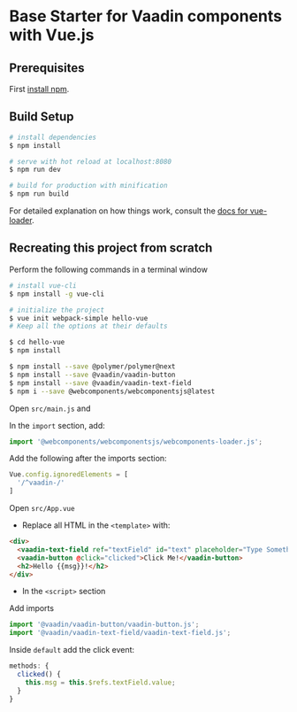 # Base Starter for Vaadin components with Vue.js

## Prerequisites

First [install npm](https://docs.npmjs.com/getting-started/installing-node).

## Build Setup

``` bash
# install dependencies
$ npm install

# serve with hot reload at localhost:8080
$ npm run dev

# build for production with minification
$ npm run build
```

For detailed explanation on how things work, consult the [docs for vue-loader](http://vuejs.github.io/vue-loader).


## Recreating this project from scratch

Perform the following commands in a terminal window
``` bash
# install vue-cli
$ npm install -g vue-cli

# initialize the project
$ vue init webpack-simple hello-vue
# Keep all the options at their defaults

$ cd hello-vue
$ npm install

$ npm install --save @polymer/polymer@next
$ npm install --save @vaadin/vaadin-button
$ npm install --save @vaadin/vaadin-text-field
$ npm i --save @webcomponents/webcomponentsjs@latest
```


Open `src/main.js` and

In the `import` section, add:

``` typescript
import '@webcomponents/webcomponentsjs/webcomponents-loader.js';
```

Add the following after the imports section:

``` javascript
Vue.config.ignoredElements = [
  '/^vaadin-/'
]
```

Open `src/App.vue`
*	Replace all HTML in the `<template>` with:
``` html
<div>
  <vaadin-text-field ref="textField" id="text" placeholder="Type Something"></vaadin-text-field>
  <vaadin-button @click="clicked">Click Me!</vaadin-button>
  <h2>Hello {{msg}}!</h2>
</div>
```

* In the `<script>` section

Add imports

``` typescript
import '@vaadin/vaadin-button/vaadin-button.js';
import '@vaadin/vaadin-text-field/vaadin-text-field.js';
```

Inside `default` add the click event:

``` javascript
methods: {
  clicked() {
    this.msg = this.$refs.textField.value;
  }
}
```
